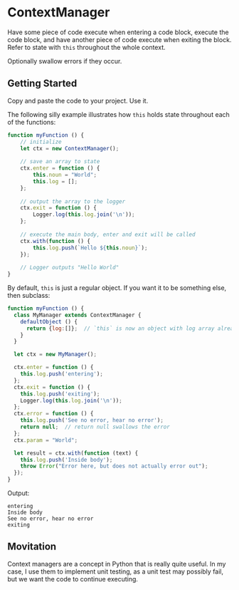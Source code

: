 # ContextManager

Have some piece of code execute when entering a code block, execute the code block, and have another piece of code execute when exiting the block. Refer to state with `this` throughout the whole context.

Optionally swallow errors if they occur.

## Getting Started

Copy and paste the code to your project. Use it.

The following silly example illustrates how `this` holds state throughout each of the functions:

```js
function myFunction () {
    // initialize
    let ctx = new ContextManager();
    
    // save an array to state
    ctx.enter = function () {
        this.noun = "World";
        this.log = [];
    };
    
    // output the array to the logger
    ctx.exit = function () {
        Logger.log(this.log.join('\n'));
    };
    
    // execute the main body, enter and exit will be called
    ctx.with(function () {
        this.log.push(`Hello ${this.noun}`);
    });
    
    // Logger outputs "Hello World"
}
```

By default, `this` is just a regular object. If you want it to be something else, then subclass:

```js
function myFunction () {
  class MyManager extends ContextManager {
    defaultObject () {
      return {log:[]};  // `this` is now an object with log array already
    }
  }

  let ctx = new MyManager();

  ctx.enter = function () { 
    this.log.push('entering');
  };
  ctx.exit = function () { 
    this.log.push('exiting');
    Logger.log(this.log.join('\n'));
  };
  ctx.error = function () { 
    this.log.push('See no error, hear no error');
    return null;  // return null swallows the error
  };   
  ctx.param = "World";

  let result = ctx.with(function (text) {
    this.log.push('Inside body');
    throw Error("Error here, but does not actually error out");	
  });
}
```

Output:

```
entering
Inside body
See no error, hear no error
exiting
```

## Movitation

Context managers are a concept in Python that is really quite useful. In my case, I use them to implement unit testing, as a unit test may possibly fail, but we want the code to continue executing.

